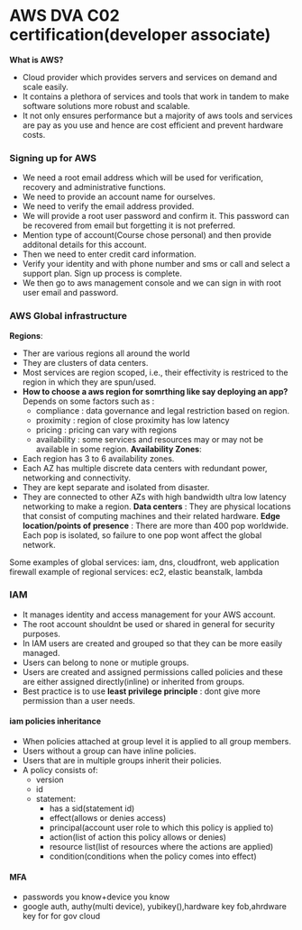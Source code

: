 # AWS DVA C02 certification(developer associate)
**What is AWS?**
* Cloud provider which provides servers and services on demand and scale easily.
* It contains a plethora of services and tools that work in tandem to make software solutions more robust and scalable.
* It not only ensures performance but a majority of aws tools and services are pay as you use and hence are cost efficient and prevent hardware costs.

### Signing up for AWS
* We need a root email address which will be used for verification, recovery and administrative functions.
* We need to provide an account name for ourselves.
* We need to verify the email address provided.
* We will provide a root user password and confirm it. This password can be recovered from email but forgetting it is not preferred.
* Mention type of account(Course chose personal) and then provide additonal details for this account.
* Then we need to enter credit card information.
* Verify your identity and with phone number and sms or call and select a support plan. Sign up process is complete.
* We then go to aws management console and we can sign in with root user email and password.

### AWS Global infrastructure
**Regions**: 
* Ther are various regions all around the world 
* They are clusters of data centers.
* Most services are region scoped, i.e., their effectivity is restriced to the region in which they are spun/used.
* **How to choose a aws region for somrthing like say deploying an app?**
Depends on some factors such as :
  * compliance : data governance and legal restriction based on region.
  * proximity : region of close proximity has low latency
  * pricing : pricing can vary with regions
  * availability : some services and resources may or may not be available in some region.
**Availability Zones**:
* Each region has 3 to 6 availability zones.
* Each AZ has multiple discrete data centers with redundant power, networking and connectivity.
* They are kept separate and isolated from disaster.
* They are connected to other AZs with high bandwidth ultra low latency networking to make a region.
**Data centers** : They are physical locations that consist of computing machines and their related hardware.
**Edge location/points of presence** : There are more than 400 pop worldwide. Each pop is isolated, so failure to one pop wont affect the global network.

Some examples of global services: iam, dns, cloudfront, web application firewall
example of regional services: ec2, elastic beanstalk, lambda

### IAM
* It manages identity and access management for your AWS account.
* The root account shouldnt be used or shared in general for security purposes.
* In IAM users are created and grouped so that they can be more easily managed.
* Users can belong to none or mutiple groups.
* Users are created and assigned permissions called policies and these are either assigned directly(inline) or inherited from groups.
* Best practice is to use **least privilege principle** : dont give more permission than a user needs.

#### iam policies inheritance
* When policies attached at group level it is applied to all group members.
* Users without a group can have inline policies.
* Users that are in multiple groups inherit their policies.
* A policy consists of:
  * version
  * id
  * statement:
    * has a sid(statement id)
    * effect(allows or denies access)
    * principal(account user role to which this policy is applied to)
    * action(list of action this policy allows or denies)
    * resource list(list of resources where the actions are applied)
    * condition(conditions when the policy comes into effect)
 
#### MFA
* passwords you know+device you know
* google auth, authy(multi device), yubikey(),hardware key fob,ahrdware key for for gov cloud




